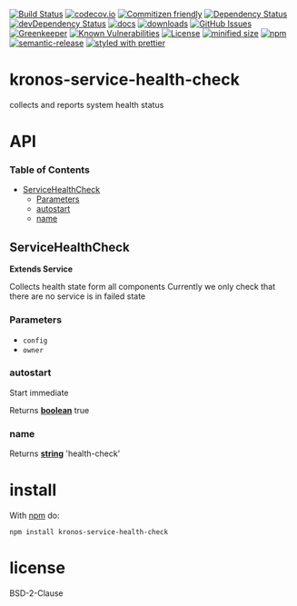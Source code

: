 [![Build Status](https://secure.travis-ci.org/Kronos-Integration/service-health-check.png)](http://travis-ci.org/Kronos-Integration/service-health-check)
[![codecov.io](http://codecov.io/github/Kronos-Integration/service-health-check/coverage.svg?branch=master)](http://codecov.io/github/Kronos-Integration/service-health-check?branch=master)
[![Commitizen friendly](https://img.shields.io/badge/commitizen-friendly-brightgreen.svg)](http://commitizen.github.io/cz-cli/)
[![Dependency Status](https://david-dm.org/Kronos-Integration/service-health-check.svg)](https://david-dm.org/Kronos-Integration/service-health-check)
[![devDependency Status](https://david-dm.org/Kronos-Integration/service-health-check/dev-status.svg)](https://david-dm.org/Kronos-Integration/service-health-check#info=devDependencies)
[![docs](http://inch-ci.org/github/Kronos-Integration/service-health-check.svg?branch=master)](http://inch-ci.org/github/Kronos-Integration/service-health-check)
[![downloads](http://img.shields.io/npm/dm/service-health-check.svg?style=flat-square)](https://npmjs.org/package/service-health-check)
[![GitHub Issues](https://img.shields.io/github/issues/Kronos-Integration/service-health-check.svg?style=flat-square)](https://github.com/Kronos-Integration/service-health-check/issues)
[![Greenkeeper](https://badges.greenkeeper.io/Kronos-Integration/service-health-check.svg)](https://greenkeeper.io/)
[![Known Vulnerabilities](https://snyk.io/test/github/Kronos-Integration/service-health-check/badge.svg)](https://snyk.io/test/github/Kronos-Integration/service-health-check)
[![License](https://img.shields.io/badge/License-BSD%203--Clause-blue.svg)](https://opensource.org/licenses/BSD-3-Clause)
[![minified size](https://badgen.net/bundlephobia/min/@kronos-integration/service-health-check)](https://bundlephobia.com/result?p=@kronos-integration/service-health-check)
[![npm](https://img.shields.io/npm/v/@kronos-integration/service-health-check.svg)](https://www.npmjs.com/package/@kronos-integration/service-health-check)
[![semantic-release](https://img.shields.io/badge/%20%20%F0%9F%93%A6%F0%9F%9A%80-semantic--release-e10079.svg)](https://github.com/Kronos-Integration/service-health-check)
[![styled with prettier](https://img.shields.io/badge/styled_with-prettier-ff69b4.svg)](https://github.com/prettier/prettier)

# kronos-service-health-check

collects and reports system health status

# API

<!-- Generated by documentation.js. Update this documentation by updating the source code. -->

### Table of Contents

-   [ServiceHealthCheck](#servicehealthcheck)
    -   [Parameters](#parameters)
    -   [autostart](#autostart)
    -   [name](#name)

## ServiceHealthCheck

**Extends Service**

Collects health state form all components
Currently we only check that there are no service is in failed state

### Parameters

-   `config`  
-   `owner`  

### autostart

Start immediate

Returns **[boolean](https://developer.mozilla.org/docs/Web/JavaScript/Reference/Global_Objects/Boolean)** true

### name

Returns **[string](https://developer.mozilla.org/docs/Web/JavaScript/Reference/Global_Objects/String)** 'health-check'

# install

With [npm](http://npmjs.org) do:

```shell
npm install kronos-service-health-check
```

# license

BSD-2-Clause
